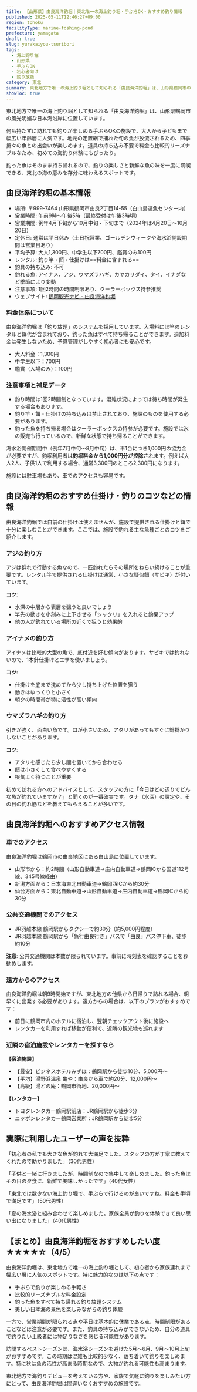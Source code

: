 ```yaml
---
title: 【山形県】由良海洋釣堀｜東北唯一の海上釣り堀・手ぶらOK・おすすめ釣り情報
published: 2025-05-11T12:46:27+09:00
region: tohoku
facilityType: marine-foshing-pond
prefecture: yamagata
draft: true
slug: yurakaiyou-tsuribori
tags: 
  - 海上釣り堀
  - 山形県
  - 手ぶらOK
  - 初心者向け
  - 釣り放題
category: 東北
summary: 東北地方で唯一の海上釣り堀として知られる「由良海洋釣堀」は、山形県鶴岡市の白山島遊魚センター内に位置しています。地元の定置網で捕れた旬の魚が放流される管理釣り場で、初心者から家族連れまで幅広い層に人気のスポットです。
showToc: true
---
```

東北地方で唯一の海上釣り堀として知られる「由良海洋釣堀」は、山形県鶴岡市の風光明媚な日本海沿岸に位置しています。

何も持たずに訪れても釣りが楽しめる手ぶらOKの施設で、大人から子どもまで幅広い年齢層に人気です。地元の定置網で捕れた旬の魚が放流されるため、四季折々の魚との出会いが楽しめます。道具の持ち込み不要で料金も比較的リーズナブルなため、初めての海釣り体験にもぴったり。

釣った魚はそのまま持ち帰れるので、釣りの楽しさと新鮮な魚の味を一度に満喫できる、東北の海の恵みを存分に味わえるスポットです。

## 由良海洋釣堀の基本情報

- 場所: 〒999-7464 山形県鶴岡市由良2丁目14-55（白山島遊魚センター内）
- 営業時間: 午前9時～午後5時（最終受付は午後3時頃）
- 営業期間: 例年4月下旬から10月中旬・下旬まで（2024年は4月20日～10月20日）
- 定休日: 通常は平日休み（土日祝営業、ゴールデンウィークや海水浴開設期間は営業日あり）
- 平均予算: 大人1,300円、中学生以下700円、鑑賞のみ100円
- レンタル: 釣り竿・餌・仕掛けは==料金に含まれる==
- 釣具の持ち込み: 不可
- 釣れる魚: アイナメ、アジ、ウマズラハギ、カヤカリダイ、タイ、イナダなど季節により変動
- 注意事項: 1回2時間の時間制限あり、クーラーボックス持参推奨
- ウェブサイト: [鶴岡観光ナビ - 由良海洋釣堀](https://www.tsuruokakanko.com/spot/263)

### 料金体系について

由良海洋釣堀は「釣り放題」のシステムを採用しています。入場料には竿のレンタルと餌代が含まれており、釣った魚はすべて持ち帰ることができます。追加料金は発生しないため、予算管理がしやすく初心者にも安心です。

- 大人料金：1,300円
- 中学生以下：700円
- 鑑賞（入場のみ）：100円

### 注意事項と補足データ

- 釣り時間は1回2時間制となっています。混雑状況によっては待ち時間が発生する場合もあります。
- 釣り竿・餌・仕掛けの持ち込みは禁止されており、施設のものを使用する必要があります。
- 釣った魚を持ち帰る場合はクーラーボックスの持参が必要です。施設では氷の販売も行っているので、新鮮な状態で持ち帰ることができます。

海水浴開催期間中（例年7月中旬～8月中旬）は、車1台につき1,000円の協力金が必要ですが、釣堀利用者は**釣堀料金から1,000円分が控除**されます。例えば大人2人、子供1人で利用する場合、通常3,300円のところ2,300円になります。

施設には駐車場もあり、車でのアクセスも容易です。

## 由良海洋釣堀のおすすめ仕掛け・釣りのコツなどの情報

由良海洋釣堀では自前の仕掛けは使えませんが、施設で提供される仕掛けと餌で十分に楽しむことができます。ここでは、施設で釣れる主な魚種ごとのコツをご紹介します。

### アジの釣り方

アジは群れで行動する魚なので、一匹釣れたらその場所をねらい続けることが重要です。レンタル竿で提供される仕掛けは通常、小さな疑似餌（サビキ）が付いています。

**コツ**:

- 水深の中層から表層を狙うと良いでしょう
- 竿先の動きを小刻みに上下させる「シャクリ」を入れると釣果アップ
- 他の人が釣れている場所の近くで狙うと効果的

### アイナメの釣り方

アイナメは比較的大型の魚で、底付近を好む傾向があります。サビキでは釣れないので、1本針仕掛けとエサを使いましょう。

**コツ**:

- 仕掛けを底まで沈めてから少し持ち上げた位置を狙う
- 動きはゆっくりと小さく
- 朝夕の時間帯が特に活性が高い傾向

### ウマズラハギの釣り方

引きが強く、面白い魚です。口が小さいため、アタリがあってもすぐに針掛かりしないことがあります。

**コツ**:

- アタリを感じたら少し間を置いてから合わせる
- 餌は小さくして食べやすくする
- 根気よく待つことが重要

初めて訪れる方へのアドバイスとして、スタッフの方に「今日はどの辺りでどんな魚が釣れていますか？」と聞くのが一番確実です。タナ（水深）の設定や、その日の釣れ筋などを教えてもらえることが多いです。

## 由良海洋釣堀へのおすすめアクセス情報

### 車でのアクセス

由良海洋釣堀は鶴岡市の由良地区にある白山島に位置しています。

- 山形市から：約2時間（山形自動車道→庄内自動車道→鶴岡ICから国道112号線、345号線経由）
- 新潟方面から：日本海東北自動車道→鶴岡西ICから約30分
- 仙台方面から：東北自動車道→山形自動車道→庄内自動車道→鶴岡ICから約30分

### 公共交通機関でのアクセス

- JR羽越本線 鶴岡駅からタクシーで約30分（約5,000円程度）
- JR羽越本線 鶴岡駅から「急行由良行き」バスで「由良」バス停下車、徒歩約10分

**注意**: 公共交通機関は本数が限られています。事前に時刻表を確認することをお勧めします。

### 遠方からのアクセス

由良海洋釣堀は朝9時開始ですが、東北地方の他県から日帰りで訪れる場合、朝早くに出発する必要があります。遠方からの場合は、以下のプランがおすすめです：

- 前日に鶴岡市内のホテルに宿泊し、翌朝チェックアウト後に施設へ
- レンタカーを利用すれば移動が便利で、近隣の観光地も巡れます

### 近隣の宿泊施設やレンタカーを探すなら

**【宿泊施設】**

- 【最安】ビジネスホテルみずほ：鶴岡駅から徒歩10分、5,000円〜
- 【平均】湯野浜温泉 亀や：由良から車で約20分、12,000円〜
- 【高級】湯どの庵：鶴岡市街地、20,000円〜

**【レンタカー】**

- トヨタレンタカー鶴岡駅前店：JR鶴岡駅から徒歩3分
- ニッポンレンタカー鶴岡営業所：JR鶴岡駅から徒歩5分

## 実際に利用したユーザーの声を抜粋

「初心者の私でも大きな魚が釣れて大満足でした。スタッフの方が丁寧に教えてくれたので助かりました」（30代男性）

「子供と一緒に行きましたが、時間制なので集中して楽しめました。釣った魚はその日の夕食に、新鮮で美味しかったです」（40代女性）

「東北では数少ない海上釣り堀で、手ぶらで行けるのが良いですね。料金も手頃で満足です」（50代男性）

「夏の海水浴と組み合わせて楽しめました。家族全員が釣りを体験できて良い思い出になりました」（40代男性）

## 【まとめ】由良海洋釣堀をおすすめしたい度 ★★★★☆（4/5）

由良海洋釣堀は、東北地方で唯一の海上釣り堀として、初心者から家族連れまで幅広い層に人気のスポットです。特に魅力的なのは以下の点です：

- 手ぶらで釣りが楽しめる手軽さ
- 比較的リーズナブルな料金設定
- 釣った魚をすべて持ち帰れる釣り放題システム
- 美しい日本海の景色を楽しみながらの釣り体験

一方で、営業期間が限られる点や平日は基本的に休業である点、時間制限があることなどは注意が必要です。また、釣具の持ち込みができないため、自分の道具で釣りたい上級者には物足りなさを感じる可能性があります。

訪問するベストシーズンは、海水浴シーズンを避けた5月〜6月、9月〜10月上旬がおすすめです。この時期は混雑も比較的少なく、落ち着いて釣りを楽しめます。特に秋は魚の活性が高まる時期なので、大物が釣れる可能性も高まります。

東北地方で海釣りデビューを考えている方や、家族で気軽に釣りを楽しみたい方にとって、由良海洋釣堀は間違いなくおすすめの施設です。